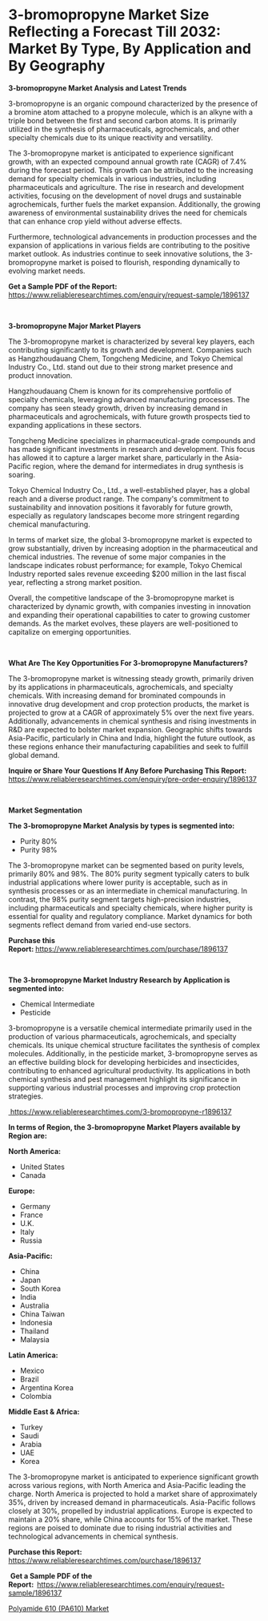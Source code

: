 <p><h1>3-bromopropyne Market Size Reflecting a Forecast Till 2032: Market By Type, By Application and By Geography</h1></p><p><strong>3-bromopropyne Market Analysis and Latest Trends</strong></p>
<p><p>3-bromopropyne is an organic compound characterized by the presence of a bromine atom attached to a propyne molecule, which is an alkyne with a triple bond between the first and second carbon atoms. It is primarily utilized in the synthesis of pharmaceuticals, agrochemicals, and other specialty chemicals due to its unique reactivity and versatility.</p><p>The 3-bromopropyne market is anticipated to experience significant growth, with an expected compound annual growth rate (CAGR) of 7.4% during the forecast period. This growth can be attributed to the increasing demand for specialty chemicals in various industries, including pharmaceuticals and agriculture. The rise in research and development activities, focusing on the development of novel drugs and sustainable agrochemicals, further fuels the market expansion. Additionally, the growing awareness of environmental sustainability drives the need for chemicals that can enhance crop yield without adverse effects.</p><p>Furthermore, technological advancements in production processes and the expansion of applications in various fields are contributing to the positive market outlook. As industries continue to seek innovative solutions, the 3-bromopropyne market is poised to flourish, responding dynamically to evolving market needs.</p></p>
<p><strong>Get a Sample PDF of the Report:&nbsp;</strong> <a href="https://www.reliableresearchtimes.com/enquiry/request-sample/1896137?utm_campaign=3054&utm_medium=2&utm_source=Github&utm_content=ia&utm_term=03042025&utm_id=3-bromopropyne">https://www.reliableresearchtimes.com/enquiry/request-sample/1896137</a></p>
<p>&nbsp;</p>
<p><strong>3-bromopropyne Major Market Players</strong></p>
<p><p>The 3-bromopropyne market is characterized by several key players, each contributing significantly to its growth and development. Companies such as Hangzhoudauang Chem, Tongcheng Medicine, and Tokyo Chemical Industry Co., Ltd. stand out due to their strong market presence and product innovation.</p><p>Hangzhoudauang Chem is known for its comprehensive portfolio of specialty chemicals, leveraging advanced manufacturing processes. The company has seen steady growth, driven by increasing demand in pharmaceuticals and agrochemicals, with future growth prospects tied to expanding applications in these sectors.</p><p>Tongcheng Medicine specializes in pharmaceutical-grade compounds and has made significant investments in research and development. This focus has allowed it to capture a larger market share, particularly in the Asia-Pacific region, where the demand for intermediates in drug synthesis is soaring.</p><p>Tokyo Chemical Industry Co., Ltd., a well-established player, has a global reach and a diverse product range. The company's commitment to sustainability and innovation positions it favorably for future growth, especially as regulatory landscapes become more stringent regarding chemical manufacturing.</p><p>In terms of market size, the global 3-bromopropyne market is expected to grow substantially, driven by increasing adoption in the pharmaceutical and chemical industries. The revenue of some major companies in the landscape indicates robust performance; for example, Tokyo Chemical Industry reported sales revenue exceeding $200 million in the last fiscal year, reflecting a strong market position.</p><p>Overall, the competitive landscape of the 3-bromopropyne market is characterized by dynamic growth, with companies investing in innovation and expanding their operational capabilities to cater to growing customer demands. As the market evolves, these players are well-positioned to capitalize on emerging opportunities.</p></p>
<p>&nbsp;</p>
<p><strong>What Are The Key Opportunities For 3-bromopropyne Manufacturers?</strong></p>
<p><p>The 3-bromopropyne market is witnessing steady growth, primarily driven by its applications in pharmaceuticals, agrochemicals, and specialty chemicals. With increasing demand for brominated compounds in innovative drug development and crop protection products, the market is projected to grow at a CAGR of approximately 5% over the next five years. Additionally, advancements in chemical synthesis and rising investments in R&D are expected to bolster market expansion. Geographic shifts towards Asia-Pacific, particularly in China and India, highlight the future outlook, as these regions enhance their manufacturing capabilities and seek to fulfill global demand.</p></p>
<p><strong>Inquire or Share Your Questions If Any Before Purchasing This Report:</strong> <a href="https://www.reliableresearchtimes.com/enquiry/pre-order-enquiry/1896137?utm_campaign=3054&utm_medium=2&utm_source=Github&utm_content=ia&utm_term=03042025&utm_id=3-bromopropyne">https://www.reliableresearchtimes.com/enquiry/pre-order-enquiry/1896137</a></p>
<p>&nbsp;</p>
<p><strong>Market Segmentation</strong></p>
<p><strong>The 3-bromopropyne Market Analysis by types is segmented into:</strong></p>
<p><ul><li>Purity 80%</li><li>Purity 98%</li></ul></p>
<p><p>The 3-bromopropyne market can be segmented based on purity levels, primarily 80% and 98%. The 80% purity segment typically caters to bulk industrial applications where lower purity is acceptable, such as in synthesis processes or as an intermediate in chemical manufacturing. In contrast, the 98% purity segment targets high-precision industries, including pharmaceuticals and specialty chemicals, where higher purity is essential for quality and regulatory compliance. Market dynamics for both segments reflect demand from varied end-use sectors.</p></p>
<p><strong>Purchase this Report:&nbsp;</strong><a href="https://www.reliableresearchtimes.com/purchase/1896137?utm_campaign=3054&utm_medium=2&utm_source=Github&utm_content=ia&utm_term=03042025&utm_id=3-bromopropyne">https://www.reliableresearchtimes.com/purchase/1896137</a></p>
<p>&nbsp;</p>
<p><strong>The 3-bromopropyne Market Industry Research by Application is segmented into:</strong></p>
<p><ul><li>Chemical Intermediate</li><li>Pesticide</li></ul></p>
<p><p>3-bromopropyne is a versatile chemical intermediate primarily used in the production of various pharmaceuticals, agrochemicals, and specialty chemicals. Its unique chemical structure facilitates the synthesis of complex molecules. Additionally, in the pesticide market, 3-bromopropyne serves as an effective building block for developing herbicides and insecticides, contributing to enhanced agricultural productivity. Its applications in both chemical synthesis and pest management highlight its significance in supporting various industrial processes and improving crop protection strategies.</p></p>
<p><a href="https://www.reliableresearchtimes.com/3-bromopropyne-r1896137?utm_campaign=3054&utm_medium=2&utm_source=Github&utm_content=ia&utm_term=03042025&utm_id=3-bromopropyne">&nbsp;https://www.reliableresearchtimes.com/3-bromopropyne-r1896137</a></p>
<p><strong>In terms of Region, the 3-bromopropyne Market Players available by Region are:</strong></p>
<p>
    <p> <strong> North America: </strong>
        <ul>
            <li>United States</li>
            <li>Canada</li>
        </ul>
        </p> 
    <p> <strong> Europe: </strong>
        <ul>
            <li>Germany</li>
            <li>France</li>
            <li>U.K.</li>
            <li>Italy</li>
            <li>Russia</li>
        </ul>
        </p> 
    <p> <strong> Asia-Pacific: </strong>
        <ul>
            <li>China</li>
            <li>Japan</li>
            <li>South Korea</li>
            <li>India</li>
            <li>Australia</li>
            <li>China Taiwan</li>
            <li>Indonesia</li>
            <li>Thailand</li>
            <li>Malaysia</li>
        </ul>
        </p> 
    <p> <strong> Latin America: </strong>
        <ul>
            <li>Mexico</li>
            <li>Brazil</li>
            <li>Argentina Korea</li>
            <li>Colombia</li>
        </ul>
        </p> 
    <p> <strong> Middle East & Africa: </strong>
        <ul>
            <li>Turkey</li>
            <li>Saudi</li>
            <li>Arabia</li>
            <li>UAE</li>
            <li>Korea</li>
        </ul>
    </p>
    </p>
<p><p>The 3-bromopropyne market is anticipated to experience significant growth across various regions, with North America and Asia-Pacific leading the charge. North America is projected to hold a market share of approximately 35%, driven by increased demand in pharmaceuticals. Asia-Pacific follows closely at 30%, propelled by industrial applications. Europe is expected to maintain a 20% share, while China accounts for 15% of the market. These regions are poised to dominate due to rising industrial activities and technological advancements in chemical synthesis.</p></p>
<p><strong>Purchase this Report: </strong><a href="https://www.reliableresearchtimes.com/purchase/1896137?utm_campaign=3054&utm_medium=2&utm_source=Github&utm_content=ia&utm_term=03042025&utm_id=3-bromopropyne">https://www.reliableresearchtimes.com/purchase/1896137</a></p>
<p>&nbsp;<strong>Get a Sample PDF of the Report:&nbsp;&nbsp;</strong><a href="https://www.reliableresearchtimes.com/enquiry/request-sample/1896137?utm_campaign=3054&utm_medium=2&utm_source=Github&utm_content=ia&utm_term=03042025&utm_id=3-bromopropyne">https://www.reliableresearchtimes.com/enquiry/request-sample/1896137</a></p>
<p><strong></strong></p>
<p><p><a href="https://github.com/balapopepi/Market-Research-Report-List-1/blob/main/polyamide-610-pa610-market.md?utm_campaign=3054&utm_medium=2&utm_source=Github&utm_content=ia&utm_term=03042025&utm_id=3-bromopropyne">Polyamide 610 (PA610) Market</a></p></p>
